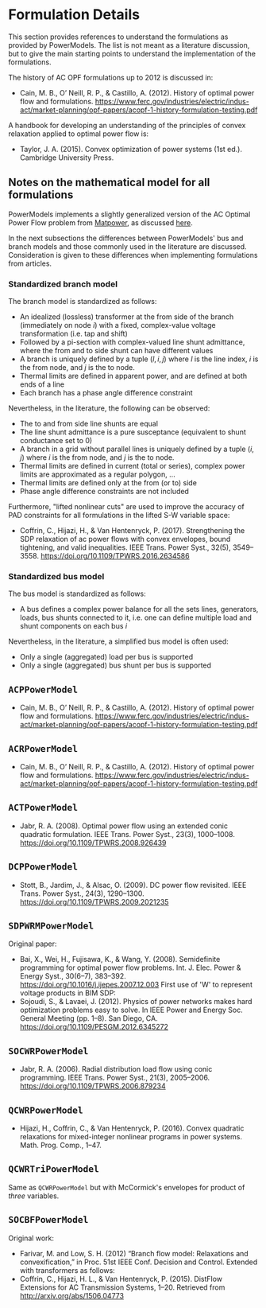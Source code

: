 # Formulation Details

This section provides references to understand the formulations as provided by PowerModels. The list is not meant as a literature discussion, but to give the main starting points to understand the implementation of the formulations.

The history of AC OPF formulations up to 2012 is discussed in:
- Cain, M. B., O’ Neill, R. P., & Castillo, A. (2012). History of optimal power flow and formulations. <https://www.ferc.gov/industries/electric/indus-act/market-planning/opf-papers/acopf-1-history-formulation-testing.pdf>

A handbook for developing an understanding of the principles of convex relaxation applied to optimal power flow is:
- Taylor, J. A. (2015). Convex optimization of power systems (1st ed.). Cambridge University Press.

## Notes on the mathematical model for all formulations
PowerModels implements a slightly generalized version of the AC Optimal Power Flow problem from [Matpower](http://www.pserc.cornell.edu/matpower/), as discussed [here](./math-model.html).

In the next subsections the differences between PowerModels' bus and branch models and those commonly used in the literature are discussed.
Consideration is given to these differences when implementing formulations from articles.

### Standardized branch model
The branch model is standardized as follows:
- An idealized (lossless) transformer at the from side of the branch (immediately on node $i$) with a fixed, complex-value voltage transformation (i.e. tap and shift)
- Followed by a pi-section with complex-valued line shunt admittance, where the from and to side shunt can have different values
- A branch is uniquely defined by a tuple $(l,i,j)$ where $l$ is the line index, $i$ is the from node, and $j$ is the to node.
- Thermal limits are defined in apparent power, and are defined at both ends of a line
- Each branch has a phase angle difference constraint

Nevertheless, in the literature, the following can be observed:
- The to and from side line shunts are equal
- The line shunt admittance is a pure susceptance (equivalent to shunt conductance set to 0)
- A branch in a grid without parallel lines is uniquely defined by a tuple $(i,j)$ where $i$ is the from node, and $j$ is the to node.
- Thermal limits are defined in current (total or series), complex power limits are approximated as a regular polygon, ...
- Thermal limits are defined only at the from (or to) side
- Phase angle difference constraints are not included

Furthermore, "lifted nonlinear cuts" are used to improve the accuracy of PAD constraints for all formulations in the lifted S-W variable space:
- Coffrin, C., Hijazi, H., & Van Hentenryck, P. (2017). Strengthening the SDP relaxation of ac power flows with convex envelopes, bound tightening, and valid inequalities. IEEE Trans. Power Syst., 32(5), 3549–3558. <https://doi.org/10.1109/TPWRS.2016.2634586>


### Standardized bus model
The bus model is standardized as follows:
- A bus defines a complex power balance for all the sets lines, generators, loads, bus shunts connected to it, i.e. one can define multiple load  and shunt  components on each bus $i$

Nevertheless, in the literature, a simplified bus model is often used:
- Only a single (aggregated) load per bus is supported
- Only a single (aggregated) bus shunt per bus is supported




## `ACPPowerModel`
- Cain, M. B., O’ Neill, R. P., & Castillo, A. (2012). History of optimal power flow and formulations. <https://www.ferc.gov/industries/electric/indus-act/market-planning/opf-papers/acopf-1-history-formulation-testing.pdf>


## `ACRPowerModel`
- Cain, M. B., O’ Neill, R. P., & Castillo, A. (2012). History of optimal power flow and formulations. <https://www.ferc.gov/industries/electric/indus-act/market-planning/opf-papers/acopf-1-history-formulation-testing.pdf>


## `ACTPowerModel`
- Jabr, R. A. (2008). Optimal power flow using an extended conic quadratic formulation. IEEE Trans. Power Syst., 23(3), 1000–1008. <https://doi.org/10.1109/TPWRS.2008.926439>

## `DCPPowerModel`
- Stott, B., Jardim, J., & Alsac, O. (2009). DC power flow revisited. IEEE Trans. Power Syst., 24(3), 1290–1300. <https://doi.org/10.1109/TPWRS.2009.2021235>

## `SDPWRMPowerModel`
Original paper:
- Bai, X., Wei, H., Fujisawa, K., & Wang, Y. (2008). Semidefinite programming for optimal power flow problems. Int. J. Elec. Power & Energy Syst., 30(6–7), 383–392. <https://doi.org/10.1016/j.ijepes.2007.12.003>
First use of 'W' to represent voltage products in BIM SDP:
- Sojoudi, S., & Lavaei, J. (2012). Physics of power networks makes hard optimization problems easy to solve. In IEEE Power and Energy Soc. General Meeting (pp. 1–8). San Diego, CA. <https://doi.org/10.1109/PESGM.2012.6345272>



## `SOCWRPowerModel`
- Jabr, R. A. (2006). Radial distribution load flow using conic programming. IEEE Trans. Power Syst., 21(3), 2005–2006. <https://doi.org/10.1109/TPWRS.2006.879234>


## `QCWRPowerModel`
- Hijazi, H., Coffrin, C., & Van Hentenryck, P. (2016). Convex quadratic relaxations for mixed-integer nonlinear programs in power systems. Math. Prog. Comp., 1–47.

## `QCWRTriPowerModel`
Same as `QCWRPowerModel` but with McCormick's envelopes for product of *three* variables.


## `SOCBFPowerModel`
Original work:
- Farivar, M. and Low, S. H. (2012) “Branch flow model: Relaxations and convexification,” in Proc. 51st IEEE Conf. Decision and Control.
Extended with transformers as follows:
- Coffrin, C., Hijazi, H. L., & Van Hentenryck, P. (2015). DistFlow Extensions for AC Transmission Systems, 1–20. Retrieved from <http://arxiv.org/abs/1506.04773>

